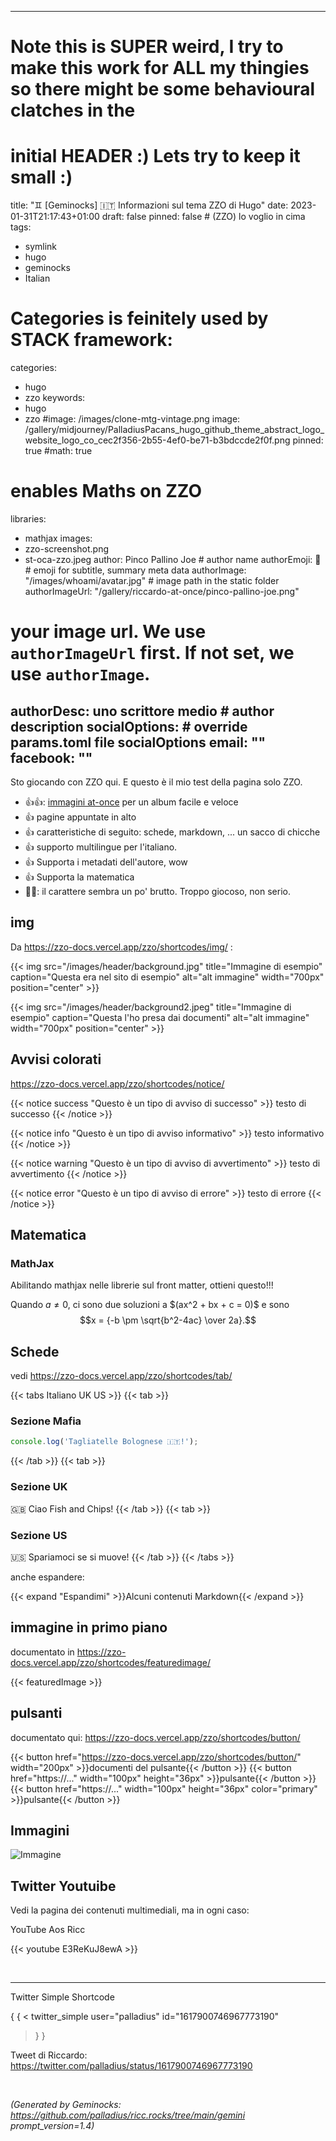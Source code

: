 <!-- Generated by Geminock vVER . cache_key='8e34ee1c4a43453cd1b99468a01707ff3738041f5e46e9e55d1210c7ca896c8e-it.yaml' --> 
---
# Note this is SUPER weird, I try to make this work for ALL my thingies so there might be some behavioural clatches in the
# initial HEADER :) Lets try to keep it small :)
title: "♊ [Geminocks] 🇮🇹 Informazioni sul tema ZZO di Hugo"
date: 2023-01-31T21:17:43+01:00
draft: false
pinned: false # (ZZO) lo voglio in cima
tags:
- symlink
- hugo
- geminocks
- Italian
# Categories is feinitely used by STACK framework:
categories:
- hugo
- zzo
keywords:
- hugo
- zzo
#image: /images/clone-mtg-vintage.png
image: /gallery/midjourney/PalladiusPacans_hugo_github_theme_abstract_logo_website_logo_co_cec2f356-2b55-4ef0-be71-b3bdccde2f0f.png
pinned: true
#math: true
# enables Maths on ZZO
libraries:
- mathjax
images:
- zzo-screenshot.png
- st-oca-zzo.jpeg
author: Pinco Pallino Joe # author name
authorEmoji: 🤖 # emoji for subtitle, summary meta data
authorImage: "/images/whoami/avatar.jpg" # image path in the static folder
authorImageUrl: "/gallery/riccardo-at-once/pinco-pallino-joe.png"
#  your image url. We use `authorImageUrl` first. If not set, we use `authorImage`.
authorDesc: uno scrittore medio # author description
socialOptions: # override params.toml file socialOptions
  email: ""
  facebook: ""
---


Sto giocando con ZZO qui. E questo è il mio test della pagina solo ZZO.

* 👍👍: [immagini at-once](https://zzo-docs.vercel.app/zzo/pages/gallery/) per un album facile e veloce
* 👍 pagine appuntate in alto
* 👍 caratteristiche di seguito: schede, markdown, ... un sacco di chicche
* 👍 supporto multilingue per l'italiano.
* 👍 Supporta i metadati dell'autore, wow
* 👍 Supporta la matematica
* 👎🏾: il carattere sembra un po' brutto. Troppo giocoso, non serio.


## img

Da https://zzo-docs.vercel.app/zzo/shortcodes/img/ :

{{< img src="/images/header/background.jpg" title="Immagine di esempio" caption="Questa era nel sito di esempio" alt="alt immagine" width="700px" position="center" >}}

{{< img src="/images/header/background2.jpeg" title="Immagine di esempio" caption="Questa l'ho presa dai documenti" alt="alt immagine" width="700px" position="center" >}}

## Avvisi colorati

https://zzo-docs.vercel.app/zzo/shortcodes/notice/

{{< notice success "Questo è un tipo di avviso di successo" >}}
testo di successo
{{< /notice >}}

{{< notice info "Questo è un tipo di avviso informativo" >}}
testo informativo
{{< /notice >}}

{{< notice warning "Questo è un tipo di avviso di avvertimento" >}}
testo di avvertimento
{{< /notice >}}

{{< notice error "Questo è un tipo di avviso di errore" >}}
testo di errore
{{< /notice >}}

## Matematica

### MathJax

Abilitando mathjax nelle librerie sul front matter, ottieni questo!!!

Quando $a \ne 0$, ci sono due soluzioni a $\(ax^2 + bx + c = 0\)\$ e sono
$$x = {-b \pm \sqrt{b^2-4ac} \over 2a}.$$

## Schede

vedi https://zzo-docs.vercel.app/zzo/shortcodes/tab/

{{< tabs Italiano UK US >}}
  {{< tab >}}

  ### Sezione Mafia

  ```javascript
  console.log('Tagliatelle Bolognese 🇮🇹!');
  ```

  {{< /tab >}}
  {{< tab >}}

  ### Sezione UK

  🇬🇧 Ciao Fish and Chips!
  {{< /tab >}}
  {{< tab >}}

  ### Sezione US

  🇺🇸 Spariamoci se si muove!
  {{< /tab >}}
{{< /tabs >}}

anche espandere:

{{< expand "Espandimi" >}}Alcuni contenuti Markdown{{< /expand >}}

## immagine in primo piano

documentato in https://zzo-docs.vercel.app/zzo/shortcodes/featuredimage/

{{< featuredImage >}}

## pulsanti

documentato qui: https://zzo-docs.vercel.app/zzo/shortcodes/button/

{{< button href="https://zzo-docs.vercel.app/zzo/shortcodes/button/" width="200px" >}}documenti del pulsante{{< /button >}}
{{< button href="https://..." width="100px" height="36px" >}}pulsante{{< /button >}}
{{< button href="https://..." width="100px" height="36px" color="primary" >}}pulsante{{< /button >}}


## Immagini

![Immagine](/st-oca-zzo.jpeg)


## Twitter Youtuibe

Vedi la pagina dei contenuti multimediali, ma in ogni caso:

YouTube Aos Ricc

{{< youtube E3ReKuJ8ewA >}}

<br>

---

Twitter Simple Shortcode

{ { <
twitter_simple user="palladius" id="1617900746967773190"
> } }

Tweet di Riccardo: https://twitter.com/palladius/status/1617900746967773190

<br>





*(Generated by Geminocks: https://github.com/palladius/ricc.rocks/tree/main/gemini prompt_version=1.4)*